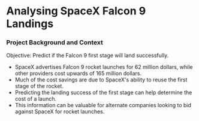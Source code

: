 # Analysing SpaceX Falcon 9 Landings
### Project Background and Context
Objective: Predict if the Falcon 9 first stage will land successfully.

- SpaceX advertises Falcon 9 rocket launches for 62 million dollars, while other providers cost upwards of 165 million dollars.
- Much of the cost savings are due to SpaceX's ability to reuse the first stage of the rocket.
- Predicting the landing success of the first stage can help determine the cost of a launch.
- This information can be valuable for alternate companies looking to bid against SpaceX for rocket launches.
